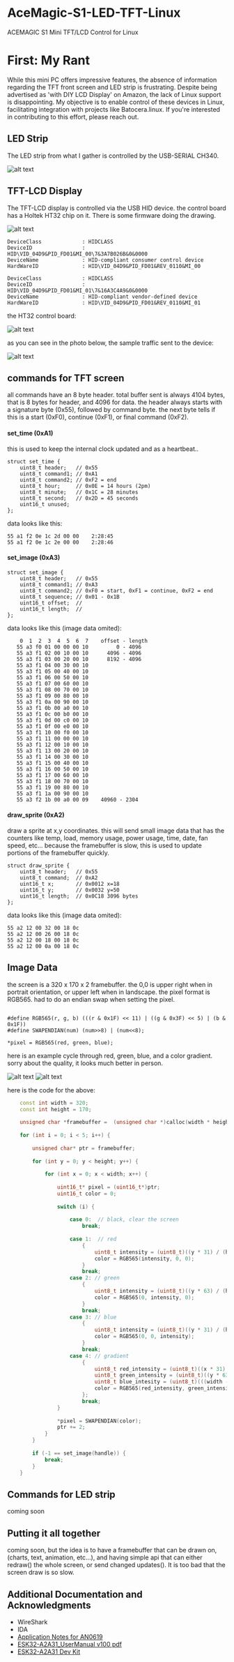 # AceMagic-S1-LED-TFT-Linux
ACEMAGIC S1 Mini TFT/LCD Control for Linux

# First: My Rant

While this mini PC offers impressive features, the absence of information regarding the TFT front screen and LED strip is frustrating. Despite being advertised as 'with DIY LCD Display' on Amazon, the lack of Linux support is disappointing. My objective is to enable control of these devices in Linux, facilitating integration with projects like Batocera.linux. If you're interested in contributing to this effort, please reach out.   

## LED Strip

The LED strip from what I gather is controlled by the USB-SERIAL CH340.

![alt text](images/ch340.png?raw=true)

## TFT-LCD Display

The TFT-LCD display is controlled via the USB HID device. the control board has a Holtek HT32 chip on it. There is some firmware doing the drawing. 

![alt text](images/tft-lcd.png?raw=true)

    DeviceClass             : HIDCLASS
    DeviceID                : HID\VID_04D9&PID_FD01&MI_00\7&3A7B026B&0&0000
    DeviceName              : HID-compliant consumer control device
    HardWareID              : HID\VID_04D9&PID_FD01&REV_0110&MI_00

    DeviceClass             : HIDCLASS
    DeviceID                : HID\VID_04D9&PID_FD01&MI_01\7&16A3C4A9&0&0000
    DeviceName              : HID-compliant vendor-defined device
    HardWareID              : HID\VID_04D9&PID_FD01&REV_0110&MI_01

the HT32 control board:

![alt text](images/board.jpeg)


as you can see in the photo below, the sample traffic sent to the device:

![alt text](images/capture1.png?raw=true)

## commands for TFT screen

all commands have an 8 byte header. total buffer sent is always 4104 bytes, that is 8 bytes for header, and 4096 for data. the header always starts with a signature byte (0x55), followed by command byte. the next byte tells if this is a start (0xF0), continue (0xF1), or final command (0xF2). 

#### set_time (0xA1)

this is used to keep the internal clock updated and as a heartbeat..

```
struct set_time {
    uint8_t header;   // 0x55
    uint8_t command1; // 0xA1
    uint8_t command2; // 0xF2 = end
    uint8_t hour;     // 0x0E = 14 hours (2pm)
    uint8_t minute;   // 0x1C = 28 minutes
    uint8_t second;   // 0x2D = 45 seconds
    uint16_t unused;
};
```

data looks like this:
```
55 a1 f2 0e 1c 2d 00 00    2:28:45
55 a1 f2 0e 1c 2e 00 00    2:28:46
```

#### set_image (0xA3)

```
struct set_image {
    uint8_t header;   // 0x55
    uint8_t command1; // 0xA3
    uint8_t command2; // 0xF0 = start, 0xF1 = continue, 0xF2 = end
    uint8_t sequence; // 0x01 - 0x1B
    uint16_t offset;  // 
    uint16_t length;  //
};
```

data looks like this (image data omited):

```
    0  1  2  3  4  5  6  7    offset - length
   55 a3 f0 01 00 00 00 10         0 - 4096      
   55 a3 f1 02 00 10 00 10      4096 - 4096      
   55 a3 f1 03 00 20 00 10      8192 - 4096            
   55 a3 f1 04 00 30 00 10     
   55 a3 f1 05 00 40 00 10     
   55 a3 f1 06 00 50 00 10     
   55 a3 f1 07 00 60 00 10     
   55 a3 f1 08 00 70 00 10     
   55 a3 f1 09 00 80 00 10     
   55 a3 f1 0a 00 90 00 10     
   55 a3 f1 0b 00 a0 00 10     
   55 a3 f1 0c 00 b0 00 10     
   55 a3 f1 0d 00 c0 00 10      
   55 a3 f1 0f 00 e0 00 10      
   55 a3 f1 10 00 f0 00 10     
   55 a3 f1 11 00 00 00 10     
   55 a3 f1 12 00 10 00 10     
   55 a3 f1 13 00 20 00 10     
   55 a3 f1 14 00 30 00 10     
   55 a3 f1 15 00 40 00 10     
   55 a3 f1 16 00 50 00 10     
   55 a3 f1 17 00 60 00 10     
   55 a3 f1 18 00 70 00 10     
   55 a3 f1 19 00 80 00 10     
   55 a3 f1 1a 00 90 00 10     
   55 a3 f2 1b 00 a0 00 09    40960 - 2304
```

#### draw_sprite (0xA2)

draw a sprite at x,y coordinates. this will send small image data that has the counters like temp, load, memory usage, power usage, time, date, fan speed, etc... because the framebuffer is slow, this is used to update portions of the framebuffer quickly.

```
struct draw_sprite {
    uint8_t header;   // 0x55
    uint8_t command;  // 0xA2
    uint16_t x;       // 0x0012 x=18
    uint16_t y;       // 0x0032 y=50
    uint16_t length;  // 0x0C18 3096 bytes
};
```

data looks like this (image data omited):

```
55 a2 12 00 32 00 18 0c 
55 a2 12 00 26 00 18 0c 
55 a2 12 00 18 00 18 0c 
55 a2 12 00 0a 00 18 0c
```
## Image Data

the screen is a 320 x 170 x 2 framebuffer. the 0,0 is upper right when in portrait orientation, or upper left when in landscape. the pixel format is RGB565. had to do an endian swap when setting the pixel.

```

#define RGB565(r, g, b) (((r & 0x1F) << 11) | ((g & 0x3F) << 5) | (b & 0x1F))
#define SWAPENDIAN(num) (num>>8) | (num<<8);

*pixel = RGB565(red, green, blue);

```

here is an example cycle through red, green, blue, and a color gradient. sorry about the quality, it looks much better in person.

![alt text](images/framebuffer.gif?raw=true)
![alt text](images/colors_small.png?raw=true)

here is the code for the above:

```c++
    const int width = 320;
    const int height = 170;
    
    unsigned char *framebuffer =  (unsigned char *)calloc(width * height, 2);
    
    for (int i = 0; i < 5; i++) {
    
        unsigned char* ptr = framebuffer;
    
        for (int y = 0; y < height; y++) {
    
            for (int x = 0; x < width; x++) {
    
                uint16_t* pixel = (uint16_t*)ptr;
                uint16_t color = 0;
    
                switch (i) {
    
                    case 0:  // black, clear the screen
                        break;
    
                    case 1:  // red
                        {
                            uint8_t intensity = (uint8_t)((y * 31) / (height - 1));
                            color = RGB565(intensity, 0, 0);
                        }
                        break;
                    case 2: // green
                        {
                            uint8_t intensity = (uint8_t)((y * 63) / (height - 1));
                            color = RGB565(0, intensity, 0);
                        }
                        break;
                    case 3: // blue
                        {
                            uint8_t intensity = (uint8_t)((y * 31) / (height - 1));
                            color = RGB565(0, 0, intensity);
                        }
                        break;
                    case 4: // gradient
                        {
                            uint8_t red_intensity = (uint8_t)((x * 31) / (width - 1));
                            uint8_t green_intensity = (uint8_t)((y * 63) / (height - 1));
                            uint8_t blue_intesity = (uint8_t)(((width - x - 1) * 31) / (width - 1));
                            color = RGB565(red_intensity, green_intensity, blue_intesity);
                        };
                        break;
                }
    
                *pixel = SWAPENDIAN(color);
                ptr += 2;
            }
        }
    
        if (-1 == set_image(handle)) {
            break;
        }
    }
```

## Commands for LED strip

coming soon

## Putting it all together

coming soon, but the idea is to have a framebuffer that can be drawn on, (charts, text, animation, etc...), and having simple api that can either redraw() the whole screen, or send changed updates(). It is too bad that the screen draw is so slow.

## Additional Documentation and Acknowledgments

* WireShark
* IDA
* [Application Notes for AN0619](https://www.holtek.com/page/applicationNotes/AN0619)
* [ESK32-A2A31_UserManual v100 pdf](https://www.holtek.com/WebAPI/187541/ESK32-A2A31_UserManualv100.pdf/c8975661-c04f-4b33-8cc2-dc2e5aa3026c)
* [ESK32-A2A31 Dev Kit](https://www.holtek.com/page/detail/dev_kit/ESK32-A2A31)

